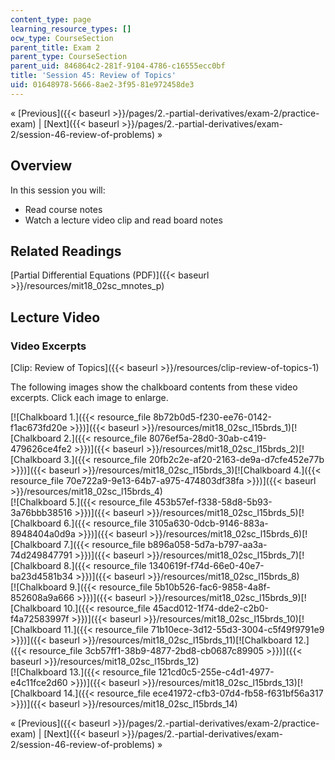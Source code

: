 ```yaml
---
content_type: page
learning_resource_types: []
ocw_type: CourseSection
parent_title: Exam 2
parent_type: CourseSection
parent_uid: 846864c2-281f-9104-4786-c16555ecc0bf
title: 'Session 45: Review of Topics'
uid: 01648978-5666-8ae2-3f95-81e972458de3
---
```


« [Previous]({{< baseurl >}}/pages/2.-partial-derivatives/exam-2/practice-exam) | [Next]({{< baseurl >}}/pages/2.-partial-derivatives/exam-2/session-46-review-of-problems) »

Overview
--------

In this session you will:

*   Read course notes
*   Watch a lecture video clip and read board notes

Related Readings
----------------

[Partial Differential Equations (PDF)]({{< baseurl >}}/resources/mit18_02sc_mnotes_p)

Lecture Video
-------------

### Video Excerpts

[Clip: Review of Topics]({{< baseurl >}}/resources/clip-review-of-topics-1)

The following images show the chalkboard contents from these video excerpts. Click each image to enlarge.

[![Chalkboard 1.]({{< resource_file 8b72b0d5-f230-ee76-0142-f1ac673fd20e >}})]({{< baseurl >}}/resources/mit18_02sc_l15brds_1)[![Chalkboard 2.]({{< resource_file 8076ef5a-28d0-30ab-c419-479626ce4fe2 >}})]({{< baseurl >}}/resources/mit18_02sc_l15brds_2)[![Chalkboard 3.]({{< resource_file 20fb2c2e-af20-2163-de9a-d7cfe452e77b >}})]({{< baseurl >}}/resources/mit18_02sc_l15brds_3)[![Chalkboard 4.]({{< resource_file 70e722a9-9e13-64b7-a975-474803df38fa >}})]({{< baseurl >}}/resources/mit18_02sc_l15brds_4)  
[![Chalkboard 5.]({{< resource_file 453b57ef-f338-58d8-5b93-3a76bbb38516 >}})]({{< baseurl >}}/resources/mit18_02sc_l15brds_5)[![Chalkboard 6.]({{< resource_file 3105a630-0dcb-9146-883a-8948404a0d9a >}})]({{< baseurl >}}/resources/mit18_02sc_l15brds_6)[![Chalkboard 7.]({{< resource_file b896a058-5d7a-b797-aa3a-74d249847791 >}})]({{< baseurl >}}/resources/mit18_02sc_l15brds_7)[![Chalkboard 8.]({{< resource_file 1340619f-f74d-66e0-40e7-ba23d4581b34 >}})]({{< baseurl >}}/resources/mit18_02sc_l15brds_8)  
[![Chalkboard 9.]({{< resource_file 5b10b526-fac6-9858-4a8f-852608a9a666 >}})]({{< baseurl >}}/resources/mit18_02sc_l15brds_9)[![Chalkboard 10.]({{< resource_file 45acd012-1f74-dde2-c2b0-f4a72583997f >}})]({{< baseurl >}}/resources/mit18_02sc_l15brds_10)[![Chalkboard 11.]({{< resource_file 71b10ece-3d12-55d3-3004-c5f49f9791e9 >}})]({{< baseurl >}}/resources/mit18_02sc_l15brds_11)[![Chalkboard 12.]({{< resource_file 3cb57ff1-38b9-4877-2bd8-cb0687c89905 >}})]({{< baseurl >}}/resources/mit18_02sc_l15brds_12)  
[![Chalkboard 13.]({{< resource_file 121cd0c5-255e-c4d1-4977-e4c11fce2d60 >}})]({{< baseurl >}}/resources/mit18_02sc_l15brds_13)[![Chalkboard 14.]({{< resource_file ece41972-cfb3-07d4-fb58-f631bf56a317 >}})]({{< baseurl >}}/resources/mit18_02sc_l15brds_14)

« [Previous]({{< baseurl >}}/pages/2.-partial-derivatives/exam-2/practice-exam) | [Next]({{< baseurl >}}/pages/2.-partial-derivatives/exam-2/session-46-review-of-problems) »